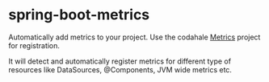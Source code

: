 spring-boot-metrics
===================

Automatically add metrics to your project. Use the codahale [Metrics](http://metrics.codahale.com) project for registration.

It will detect and automatically register metrics for different type of resources like DataSources, @Components, JVM wide metrics etc.


 



